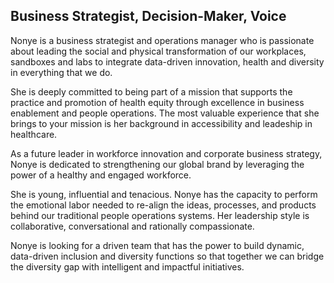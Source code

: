 ## Business Strategist, Decision-Maker, Voice

Nonye is a business strategist and operations manager who is passionate about leading the social and physical transformation of our workplaces, sandboxes and labs to integrate data-driven innovation, health and diversity in everything that we do. 

She is deeply committed to being part of a mission that supports the practice and promotion of health equity through excellence in business enablement and people operations. The most valuable experience that she brings to your mission is her background in accessibility and leadeship in healthcare.

As a future leader in workforce innovation and corporate business strategy, Nonye is dedicated to strengthening our global brand by leveraging the power of a healthy and engaged workforce. 

She is young, influential and tenacious. Nonye has the capacity to perform the emotional labor needed to re-align the ideas, processes, and products behind our traditional people operations systems. Her leadership style is collaborative, conversational and rationally compassionate. 

Nonye is looking for a driven team that has the power to build dynamic, data-driven inclusion and diversity functions so that together we can bridge the diversity gap with intelligent and impactful initiatives.

